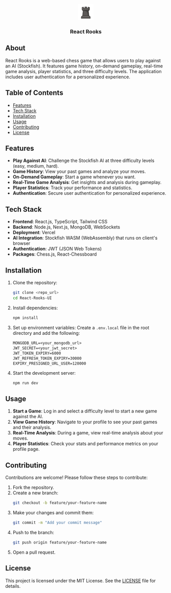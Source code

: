 
<p align="center">
  <img src="https://github.com/JaykumarPatel1998/ChessAgainstAI/blob/main/public/BR.png" alt="Icon" width="50" height="50">
  <h3 align="center">React Rooks</h3>
</p>

## About

React Rooks is a web-based chess game that allows users to play against an AI (Stockfish). It features game history, on-demand gameplay, real-time game analysis, player statistics, and three difficulty levels. The application includes user authentication for a personalized experience.

## Table of Contents
- [Features](#features)
- [Tech Stack](#tech-stack)
- [Installation](#installation)
- [Usage](#usage)
- [Contributing](#contributing)
- [License](#license)

## Features
- **Play Against AI**: Challenge the Stockfish AI at three difficulty levels (easy, medium, hard).
- **Game History**: View your past games and analyze your moves.
- **On-Demand Gameplay**: Start a game whenever you want.
- **Real-Time Game Analysis**: Get insights and analysis during gameplay.
- **Player Statistics**: Track your performance and statistics.
- **Authentication**: Secure user authentication for personalized experience.

## Tech Stack
- **Frontend**: React.js, TypeScript, Tailwind CSS
- **Backend**: Node.js, Next.js, MongoDB, WebSockets
- **Deployment**: Vercel
- **AI Integration**: Stockfish WASM (WebAssembly) that runs on client's browser
- **Authentication**: JWT (JSON Web Tokens)
- **Packages**: Chess.js, React-Chessboard

## Installation
1. Clone the repository:
    ```bash
    git clone <repo_url>
    cd React-Rooks-UI
    ```

2. Install dependencies:
    ```bash
    npm install
    ```

3. Set up environment variables:
    Create a `.env.local` file in the root directory and add the following:
    ```env
    MONGODB_URL=<your_mongodb_url>
    JWT_SECRET=<your_jwt_secret>
    JWT_TOKEN_EXPIRY=6000
    JWT_REFRESH_TOKEN_EXPIRY=30000
    EXPIRY_PRESIGNED_URL_USER=120000
    ```

4. Start the development server:
    ```bash
    npm run dev
    ```

## Usage
1. **Start a Game**: Log in and select a difficulty level to start a new game against the AI.
2. **View Game History**: Navigate to your profile to see your past games and their analysis.
3. **Real-Time Analysis**: During a game, view real-time analysis about your moves.
4. **Player Statistics**: Check your stats and performance metrics on your profile page.

## Contributing
Contributions are welcome! Please follow these steps to contribute:
1. Fork the repository.
2. Create a new branch:
    ```bash
    git checkout -b feature/your-feature-name
    ```
3. Make your changes and commit them:
    ```bash
    git commit -m "Add your commit message"
    ```
4. Push to the branch:
    ```bash
    git push origin feature/your-feature-name
    ```
5. Open a pull request.

## License
This project is licensed under the MIT License. See the [LICENSE](LICENSE) file for details.
